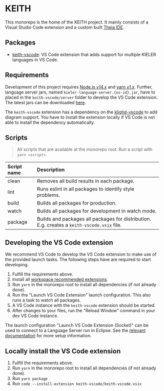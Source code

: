 # KEITH

This monorepo is the home of the KEITH project. It mainly consists of a Visual Studio Code extension and a
custom built [Theia IDE](https://theia-ide.org).

## Packages

-   [keith-vscode](./packages/keith-vscode): VS Code extension that adds support for multiple KIELER
    languages in VS Code.

## Requirements

Development of this project requires [Node.js _v14.x_](https://nodejs.org) and
[yarn _v1.x_](https://classic.yarnpkg.com/). Further, language server jars, named
`kieler-language-server.{os-id}.jar`, have to placed in the `keith-vscode/server` folder to develop
the VS Code extension. The latest jars can be downloaded
[here](https://rtsys.informatik.uni-kiel.de/~kieler/files/nightly/sccharts/ls/).

The `keith-vscode` extension has a dependency on the
[klighd-vscode](https://github.com/kieler/klighd-vscode) to add diagram support. You have to install
the extension locally if VS Code is not able to install the dependency automatically.

## Scripts

> All scripts that are available at the monorepo root. Run a script with `yarn <script>`.

| Script name | Description                                                                                 |
| :---------- | :------------------------------------------------------------------------------------------ |
| clean       | Removes all build results in each package.                                                  |
| lint        | Runs eslint in all packages to identify style problems.                                     |
| build       | Builds all packages for production.                                                         |
| watch       | Builds all packages for development in watch mode.                                          |
| package     | Builds and packages all packages for distribution. E.g. creates a `keith-vscode.vsix` file. |

## Developing the VS Code extension

We recommend VS Code to develop the VS Code extension to make use of the provided launch tasks. The
following steps have are required to start developing.

1. Fulfill the requirements above.
1. Install all
   [workspace recommended extensions](https://code.visualstudio.com/docs/editor/extension-marketplace#_recommended-extensions).
1. Run `yarn` in the monorepo root to install all dependencies (if not already done).
1. Run the "Launch VS Code Extension" launch configuration. This also runs a task to watch all packages.
1. A VS Code instance with the `keith-vscode` extension should be started.
1. After changes to your files, run the "Reload Window" command in your dev VS Code instance.

The launch configuration "Launch VS Code Extension (Socket)" can be used to connect to a Language Server
run in Eclipse. See the
[relevant documentation](https://rtsys.informatik.uni-kiel.de/confluence/display/KIELER/Running+KEITH#RunningKEITH-SettingupyourEclipse)
for more setup information.

## Locally install the VS Code extension

1. Fulfill the requirements above.
1. Run `yarn` in the monorepo root to install all dependencies (if not already done).
1. Run `yarn package`
1. Run `code --install-extension keith-vscode/keith-vscode.vsix`
